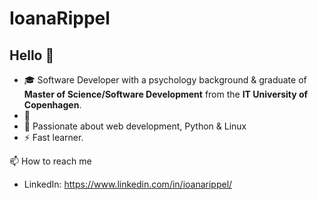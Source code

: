 
# IoanaRippel
## Hello 👋 

- 🎓 Software Developer with a psychology background & graduate of  **Master of Science/Software Development** from the **IT University of Copenhagen**.
- 🌱 
- 🤟 Passionate about web development, Python & Linux
- ⚡️ Fast learner.


📫 How to reach me
- LinkedIn: https://www.linkedin.com/in/ioanarippel/
<!---
joannarippel/joannarippel is a ✨ special ✨ repository because its `README.md` (this file) appears on your GitHub profile.
You can click the Preview link to take a look at your changes.
--->
